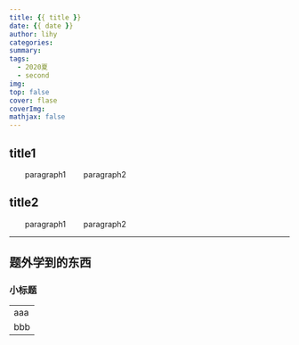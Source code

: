 ```yaml
---
title: {{ title }}
date: {{ date }}
author: lihy
categories:
summary:
tags:
  - 2020夏
  - second
img:
top: false
cover: flase
coverImg:
mathjax: false
---
```


## title1

&emsp;&emsp;paragraph1
&emsp;&emsp;paragraph2

## title2

&emsp;&emsp;paragraph1
&emsp;&emsp;paragraph2

---

<h2>题外学到的东西</h2>
<div class="container">
  <h3>小标题</h3>
  <div class="card">
    <table>
      <tr>
        <td>aaa
      </tr>
      <tr>
        <td>bbb
      </tr>
    </table>
  </div>
</div>
